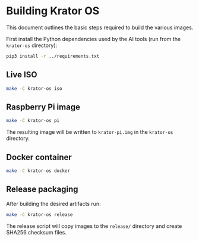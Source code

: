 # Building Krator OS

This document outlines the basic steps required to build the various images.

First install the Python dependencies used by the AI tools (run from the
`krator-os` directory):

```bash
pip3 install -r ../requirements.txt
```

## Live ISO

```bash
make -C krator-os iso
```

## Raspberry Pi image

```bash
make -C krator-os pi
```
The resulting image will be written to `krator-pi.img` in the
`krator-os` directory.

## Docker container

```bash
make -C krator-os docker
```

## Release packaging

After building the desired artifacts run:

```bash
make -C krator-os release
```

The release script will copy images to the `release/` directory and create
SHA256 checksum files.
